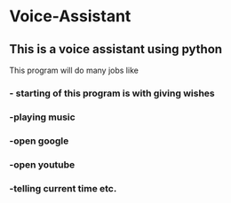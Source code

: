 # Voice-Assistant

## This is a voice assistant using python

This program will do many jobs like
 ###    - starting of this program is with giving wishes
  ###   -playing music
 ###    -open google
 ###    -open youtube
  ###   -telling current time etc.
  

    
